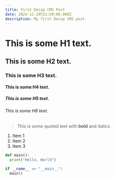 ```yaml
---
title: First Decap CMS Post
date: 2024-11-29T22:59:00.000Z
description: My first Decap CMS post.
---
```

# This is some H1 text.

## This is some H2 text.

### This is some H3 text.

#### This is some H4 text.

##### This is some H5 text.

###### This is some H6 text.

> This is some quoted text with **bold** and *italics*.

1. Item 1
2. Item 2
3. Item 3

```python
def main():
  print("Hello, World")

if __name__ == "__main__":
  main()
```
